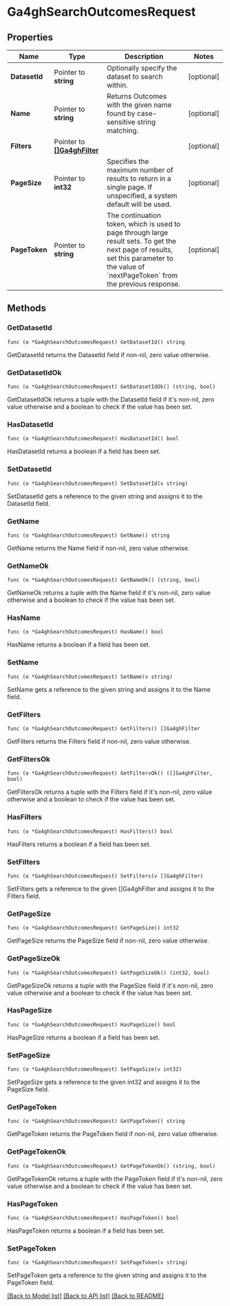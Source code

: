 # Ga4ghSearchOutcomesRequest

## Properties

Name | Type | Description | Notes
------------ | ------------- | ------------- | -------------
**DatasetId** | Pointer to **string** | Optionally specify the dataset to search within. | [optional] 
**Name** | Pointer to **string** | Returns Outcomes with the given name found by case-sensitive string matching. | [optional] 
**Filters** | Pointer to [**[]Ga4ghFilter**](ga4ghFilter.md) |  | [optional] 
**PageSize** | Pointer to **int32** | Specifies the maximum number of results to return in a single page. If unspecified, a system default will be used. | [optional] 
**PageToken** | Pointer to **string** | The continuation token, which is used to page through large result sets. To get the next page of results, set this parameter to the value of &#x60;nextPageToken&#x60; from the previous response. | [optional] 

## Methods

### GetDatasetId

`func (o *Ga4ghSearchOutcomesRequest) GetDatasetId() string`

GetDatasetId returns the DatasetId field if non-nil, zero value otherwise.

### GetDatasetIdOk

`func (o *Ga4ghSearchOutcomesRequest) GetDatasetIdOk() (string, bool)`

GetDatasetIdOk returns a tuple with the DatasetId field if it's non-nil, zero value otherwise
and a boolean to check if the value has been set.

### HasDatasetId

`func (o *Ga4ghSearchOutcomesRequest) HasDatasetId() bool`

HasDatasetId returns a boolean if a field has been set.

### SetDatasetId

`func (o *Ga4ghSearchOutcomesRequest) SetDatasetId(v string)`

SetDatasetId gets a reference to the given string and assigns it to the DatasetId field.

### GetName

`func (o *Ga4ghSearchOutcomesRequest) GetName() string`

GetName returns the Name field if non-nil, zero value otherwise.

### GetNameOk

`func (o *Ga4ghSearchOutcomesRequest) GetNameOk() (string, bool)`

GetNameOk returns a tuple with the Name field if it's non-nil, zero value otherwise
and a boolean to check if the value has been set.

### HasName

`func (o *Ga4ghSearchOutcomesRequest) HasName() bool`

HasName returns a boolean if a field has been set.

### SetName

`func (o *Ga4ghSearchOutcomesRequest) SetName(v string)`

SetName gets a reference to the given string and assigns it to the Name field.

### GetFilters

`func (o *Ga4ghSearchOutcomesRequest) GetFilters() []Ga4ghFilter`

GetFilters returns the Filters field if non-nil, zero value otherwise.

### GetFiltersOk

`func (o *Ga4ghSearchOutcomesRequest) GetFiltersOk() ([]Ga4ghFilter, bool)`

GetFiltersOk returns a tuple with the Filters field if it's non-nil, zero value otherwise
and a boolean to check if the value has been set.

### HasFilters

`func (o *Ga4ghSearchOutcomesRequest) HasFilters() bool`

HasFilters returns a boolean if a field has been set.

### SetFilters

`func (o *Ga4ghSearchOutcomesRequest) SetFilters(v []Ga4ghFilter)`

SetFilters gets a reference to the given []Ga4ghFilter and assigns it to the Filters field.

### GetPageSize

`func (o *Ga4ghSearchOutcomesRequest) GetPageSize() int32`

GetPageSize returns the PageSize field if non-nil, zero value otherwise.

### GetPageSizeOk

`func (o *Ga4ghSearchOutcomesRequest) GetPageSizeOk() (int32, bool)`

GetPageSizeOk returns a tuple with the PageSize field if it's non-nil, zero value otherwise
and a boolean to check if the value has been set.

### HasPageSize

`func (o *Ga4ghSearchOutcomesRequest) HasPageSize() bool`

HasPageSize returns a boolean if a field has been set.

### SetPageSize

`func (o *Ga4ghSearchOutcomesRequest) SetPageSize(v int32)`

SetPageSize gets a reference to the given int32 and assigns it to the PageSize field.

### GetPageToken

`func (o *Ga4ghSearchOutcomesRequest) GetPageToken() string`

GetPageToken returns the PageToken field if non-nil, zero value otherwise.

### GetPageTokenOk

`func (o *Ga4ghSearchOutcomesRequest) GetPageTokenOk() (string, bool)`

GetPageTokenOk returns a tuple with the PageToken field if it's non-nil, zero value otherwise
and a boolean to check if the value has been set.

### HasPageToken

`func (o *Ga4ghSearchOutcomesRequest) HasPageToken() bool`

HasPageToken returns a boolean if a field has been set.

### SetPageToken

`func (o *Ga4ghSearchOutcomesRequest) SetPageToken(v string)`

SetPageToken gets a reference to the given string and assigns it to the PageToken field.


[[Back to Model list]](../README.md#documentation-for-models) [[Back to API list]](../README.md#documentation-for-api-endpoints) [[Back to README]](../README.md)


